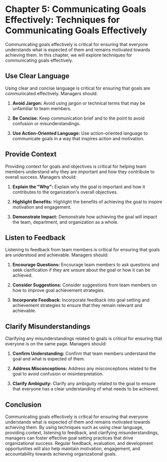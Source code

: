 Chapter 5: Communicating Goals Effectively: Techniques for Communicating Goals Effectively
==========================================================================================

Communicating goals effectively is critical for ensuring that everyone understands what is expected of them and remains motivated towards achieving them. In this chapter, we will explore techniques for communicating goals effectively.

Use Clear Language
------------------

Using clear and concise language is critical for ensuring that goals are communicated effectively. Managers should:

1. **Avoid Jargon:** Avoid using jargon or technical terms that may be unfamiliar to team members.

2. **Be Concise:** Keep communication brief and to the point to avoid confusion or misunderstandings.

3. **Use Action-Oriented Language:** Use action-oriented language to communicate goals in a way that inspires action and motivation.

Provide Context
---------------

Providing context for goals and objectives is critical for helping team members understand why they are important and how they contribute to overall success. Managers should:

1. **Explain the "Why":** Explain why the goal is important and how it contributes to the organization's overall objectives.

2. **Highlight Benefits:** Highlight the benefits of achieving the goal to inspire motivation and engagement.

3. **Demonstrate Impact:** Demonstrate how achieving the goal will impact the team, department, and organization as a whole.

Listen to Feedback
------------------

Listening to feedback from team members is critical for ensuring that goals are understood and achievable. Managers should:

1. **Encourage Questions:** Encourage team members to ask questions and seek clarification if they are unsure about the goal or how it can be achieved.

2. **Consider Suggestions:** Consider suggestions from team members on how to improve goal achievement strategies.

3. **Incorporate Feedback:** Incorporate feedback into goal setting and achievement strategies to ensure that they remain relevant and achievable.

Clarify Misunderstandings
-------------------------

Clarifying any misunderstandings related to goals is critical for ensuring that everyone is on the same page. Managers should:

1. **Confirm Understanding:** Confirm that team members understand the goal and what is expected of them.

2. **Address Misconceptions:** Address any misconceptions related to the goal to avoid confusion or misinterpretation.

3. **Clarify Ambiguity:** Clarify any ambiguity related to the goal to ensure that everyone has a clear understanding of what needs to be achieved.

Conclusion
----------

Communicating goals effectively is critical for ensuring that everyone understands what is expected of them and remains motivated towards achieving them. By using techniques such as using clear language, providing context, listening to feedback, and clarifying misunderstandings, managers can foster effective goal setting practices that drive organizational success. Regular feedback, evaluation, and development opportunities will also help maintain motivation, engagement, and accountability towards achieving organizational goals.

